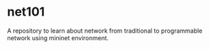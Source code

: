 # net101
A repository to learn about network from traditional to programmable network using mininet environment.
